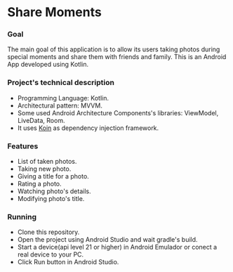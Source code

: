 # Share Moments
### Goal
The main goal of this application is to allow its users taking photos
during special moments and share them with friends and family.
This is an Android App developed using Kotlin.

### Project's technical description
* Programming Language: Kotlin.
* Architectural pattern: MVVM.
* Some used Android Architecture Components's libraries: ViewModel, LiveData, Room.
* It uses [Koin](https://insert-koin.io/) as dependency injection framework.

### Features
* List of taken photos.
* Taking new photo.
* Giving a title for a photo.
* Rating a photo.
* Watching photo's details.
* Modifying photo's title.

### Running
* Clone this repository.
* Open the project using Android Studio and wait gradle's build.
* Start a device(api level 21 or higher) in Android Emulador or conect a real device to your PC.
* Click Run button in Android Studio.
